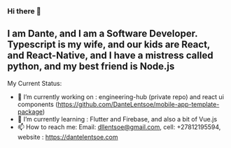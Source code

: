 ### Hi there 👋

## I am Dante, and I am a Software Developer. Typescript is my wife, and our kids are React, and React-Native, and I have a mistress called python, and my best friend is Node.js

My Current Status:

- 🔭 I’m currently working on : engineering-hub (private repo) and react ui components (https://github.com/DanteLentsoe/mobile-app-template-package)
- 🌱 I’m currently learning : Flutter and Firebase, and also a bit of Vue.js
- 📫 How to reach me: Email: dllentsoe@gmail.com, cell: +27812195594, website : https://dantelentsoe.com


<!-- [![Dante Lentsoe's Github States](https://github-readme-stats.vercel.app/api?username=machadop1407&show_icons=true&theme=dracula)](https://github.com/dantelentsoe/github-readme-stats) -->
